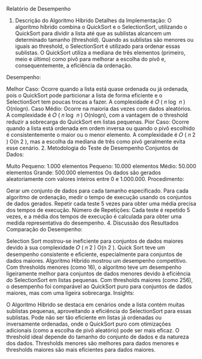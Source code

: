 Relatório de Desempenho
1. Descrição do Algoritmo Híbrido
Detalhes da Implementação:
O algoritmo híbrido combina o QuickSort e o SelectionSort, utilizando o QuickSort para dividir a lista até que as sublistas alcancem um determinado tamanho (threshold). Quando as sublistas são menores ou iguais ao threshold, o SelectionSort é utilizado para ordenar essas sublistas. O QuickSort utiliza a mediana de três elementos (primeiro, meio e último) como pivô para melhorar a escolha do pivô e, consequentemente, a eficiência da ordenação.

Desempenho:

Melhor Caso: Ocorre quando a lista está quase ordenada ou já ordenada, pois o QuickSort pode particionar a lista de forma eficiente e o SelectionSort tem poucas trocas a fazer. A complexidade é 
𝑂
(
𝑛
log
⁡
𝑛
)
O(nlogn).
Caso Médio: Ocorre na maioria das vezes com dados aleatórios. A complexidade é 
𝑂
(
𝑛
log
⁡
𝑛
)
O(nlogn), com a vantagem de o threshold reduzir a sobrecarga do QuickSort em listas pequenas.
Pior Caso: Ocorre quando a lista está ordenada em ordem inversa ou quando o pivô escolhido é consistentemente o maior ou o menor elemento. A complexidade é 
𝑂
(
𝑛
2
)
O(n 
2
 ), mas a escolha da mediana de três como pivô geralmente evita esse cenário.
2. Metodologia do Teste de Desempenho
Conjuntos de Dados:

Muito Pequeno: 1.000 elementos
Pequeno: 10.000 elementos
Médio: 50.000 elementos
Grande: 500.000 elementos
Os dados são gerados aleatoriamente com valores inteiros entre 0 e 1.000.000.
Procedimento:

Gerar um conjunto de dados para cada tamanho especificado.
Para cada algoritmo de ordenação, medir o tempo de execução usando os conjuntos de dados gerados.
Repetir cada teste 5 vezes para obter uma média precisa dos tempos de execução.
Número de Repetições:
Cada teste é repetido 5 vezes, e a média dos tempos de execução é calculada para obter uma medida representativa do desempenho.
4. Discussão dos Resultados
Comparação do Desempenho:

Selection Sort mostrou-se ineficiente para conjuntos de dados maiores devido à sua complexidade 
𝑂
(
𝑛
2
)
O(n 
2
 ).
Quick Sort teve um desempenho consistente e eficiente, especialmente para conjuntos de dados maiores.
Algoritmo Híbrido mostrou um desempenho competitivo. Com thresholds menores (como 16), o algoritmo teve um desempenho ligeiramente melhor para conjuntos de dados menores devido à eficiência do SelectionSort em listas pequenas. Com thresholds maiores (como 256), o desempenho foi comparável ao QuickSort puro para conjuntos de dados maiores, mas com uma ligeira sobrecarga.
Insights:

O Algoritmo Híbrido se destaca em cenários onde a lista contém muitas sublistas pequenas, aproveitando a eficiência do SelectionSort para essas sublistas.
Pode não ser tão eficiente em listas já ordenadas ou inversamente ordenadas, onde o QuickSort puro com otimizações adicionais (como a escolha de pivô aleatório) pode ser mais eficaz.
O threshold ideal depende do tamanho do conjunto de dados e da natureza dos dados. Thresholds menores são melhores para dados menores e thresholds maiores são mais eficientes para dados maiores.
